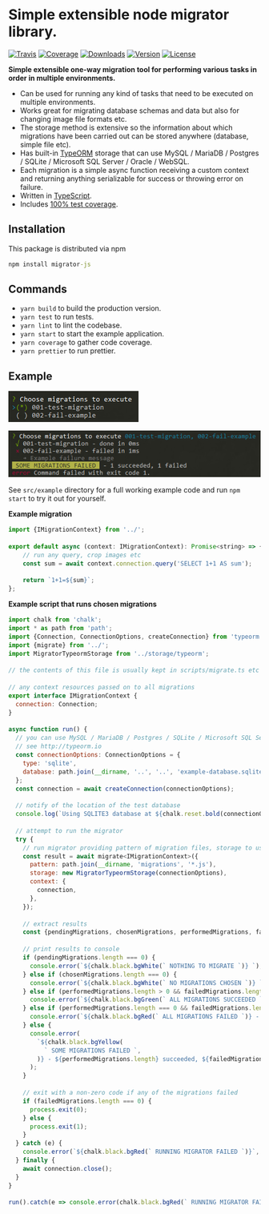 # Simple extensible node migrator library.

[![Travis](https://img.shields.io/travis/kallaspriit/migrator-js.svg)](https://travis-ci.org/kallaspriit/migrator-js)
[![Coverage](https://img.shields.io/coveralls/kallaspriit/migrator-js.svg)](https://coveralls.io/github/kallaspriit/migrator-js)
[![Downloads](https://img.shields.io/npm/dm/migrator-js.svg)](http://npm-stat.com/charts.html?package=migrator-js&from=2015-08-01)
[![Version](https://img.shields.io/npm/v/migrator-js.svg)](http://npm.im/migrator-js)
[![License](https://img.shields.io/npm/l/migrator-js.svg)](http://opensource.org/licenses/MIT)

**Simple extensible one-way migration tool for performing various tasks in order in multiple environments.**

- Can be used for running any kind of tasks that need to be executed on multiple environments.
- Works great for migrating database schemas and data but also for changing image file formats etc.
- The storage method is extensive so the information about which migrations have been carried out can be stored anywhere (database, simple file etc).
- Has built-in [TypeORM](http://typeorm.io) storage that can use MySQL / MariaDB / Postgres / SQLite / Microsoft SQL Server / Oracle / WebSQL.
- Each migration is a simple async function receiving a custom context and returning anything serializable for success or throwing error on failure.
- Written in [TypeScript](https://www.typescriptlang.org/).
- Includes [100% test coverage](https://coveralls.io/github/kallaspriit/migrator-js).

## Installation

This package is distributed via npm

```cmd
npm install migrator-js
```

## Commands

- `yarn build` to build the production version.
- `yarn test` to run tests.
- `yarn lint` to lint the codebase.
- `yarn start` to start the example application.
- `yarn coverage` to gather code coverage.
- `yarn prettier` to run prettier.

## Example

![Choose migrations](https://raw.githubusercontent.com/kallaspriit/migrator-js/master/screenshots/choose-migrations.png)

![Result](https://raw.githubusercontent.com/kallaspriit/migrator-js/master/screenshots/result.png)

See `src/example` directory for a full working example code and run `npm start` to try it out for yourself.

**Example migration**
```javascript
import {IMigrationContext} from '../';

export default async (context: IMigrationContext): Promise<string> => {
	// run any query, crop images etc
	const sum = await context.connection.query('SELECT 1+1 AS sum');

	return `1+1=${sum}`;
};
```

**Example script that runs chosen migrations**
```javascript
import chalk from 'chalk';
import * as path from 'path';
import {Connection, ConnectionOptions, createConnection} from 'typeorm';
import {migrate} from '../';
import MigratorTypeormStorage from '../storage/typeorm';

// the contents of this file is usually kept in scripts/migrate.ts etc file and run through NPM scripts

// any context resources passed on to all migrations
export interface IMigrationContext {
  connection: Connection;
}

async function run() {
  // you can use MySQL / MariaDB / Postgres / SQLite / Microsoft SQL Server / Oracle / WebSQL
  // see http://typeorm.io
  const connectionOptions: ConnectionOptions = {
    type: 'sqlite',
    database: path.join(__dirname, '..', '..', 'example-database.sqlite3'),
  };
  const connection = await createConnection(connectionOptions);

  // notify of the location of the test database
  console.log(`Using SQLITE3 database at ${chalk.reset.bold(connectionOptions.database)}, delete it to try again`);

  // attempt to run the migrator
  try {
    // run migrator providing pattern of migration files, storage to use and context to pass to each migration
    const result = await migrate<IMigrationContext>({
      pattern: path.join(__dirname, 'migrations', '*.js'),
      storage: new MigratorTypeormStorage(connectionOptions),
      context: {
        connection,
      },
    });

    // extract results
    const {pendingMigrations, chosenMigrations, performedMigrations, failedMigrations} = result;

    // print results to console
    if (pendingMigrations.length === 0) {
      console.error(`${chalk.black.bgWhite(` NOTHING TO MIGRATE `)} `);
    } else if (chosenMigrations.length === 0) {
      console.error(`${chalk.black.bgWhite(` NO MIGRATIONS CHOSEN `)} `);
    } else if (performedMigrations.length > 0 && failedMigrations.length === 0) {
      console.error(`${chalk.black.bgGreen(` ALL MIGRATIONS SUCCEEDED `)} - ${performedMigrations.length} total`);
    } else if (performedMigrations.length === 0 && failedMigrations.length > 0) {
      console.error(`${chalk.black.bgRed(` ALL MIGRATIONS FAILED `)} - ${failedMigrations.length} total`);
    } else {
      console.error(
        `${chalk.black.bgYellow(
          ` SOME MIGRATIONS FAILED `,
        )} - ${performedMigrations.length} succeeded, ${failedMigrations.length} failed`,
      );
    }

    // exit with a non-zero code if any of the migrations failed
    if (failedMigrations.length === 0) {
      process.exit(0);
    } else {
      process.exit(1);
    }
  } catch (e) {
    console.error(`${chalk.black.bgRed(` RUNNING MIGRATOR FAILED `)}`, e.stack);
  } finally {
    await connection.close();
  }
}

run().catch(e => console.error(chalk.black.bgRed(` RUNNING MIGRATOR FAILED `), e.stack));
```